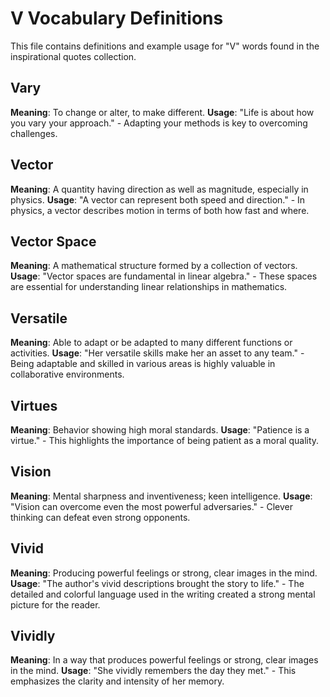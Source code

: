 # V Vocabulary Definitions

This file contains definitions and example usage for "V" words found in the inspirational quotes collection.

<!-- Add vocabulary words here following the format:
## WordName

**Meaning**: Clear, concise definition of the word.
**Usage**: "Quote or example sentence." - Explanation of the usage context.
-->

## Vary

**Meaning**: To change or alter, to make different.
**Usage**: "Life is about how you vary your approach." - Adapting your methods is key to overcoming challenges.

## Vector

**Meaning**: A quantity having direction as well as magnitude, especially in physics.
**Usage**: "A vector can represent both speed and direction." - In physics, a vector describes motion in terms of both how fast and where.

## Vector Space

**Meaning**: A mathematical structure formed by a collection of vectors.
**Usage**: "Vector spaces are fundamental in linear algebra." - These spaces are essential for understanding linear relationships in mathematics.

## Versatile

**Meaning**: Able to adapt or be adapted to many different functions or activities.
**Usage**: "Her versatile skills make her an asset to any team." - Being adaptable and skilled in various areas is highly valuable in collaborative environments.

## Virtues

**Meaning**: Behavior showing high moral standards.
**Usage**: "Patience is a virtue." - This highlights the importance of being patient as a moral quality.

## Vision

**Meaning**: Mental sharpness and inventiveness; keen intelligence.
**Usage**: "Vision can overcome even the most powerful adversaries." - Clever thinking can defeat even strong opponents.

## Vivid

**Meaning**: Producing powerful feelings or strong, clear images in the mind.
**Usage**: "The author's vivid descriptions brought the story to life." - The detailed and colorful language used in the writing created a strong mental picture for the reader.

## Vividly

**Meaning**: In a way that produces powerful feelings or strong, clear images in the mind.
**Usage**: "She vividly remembers the day they met." - This emphasizes the clarity and intensity of her memory.
